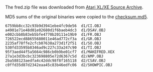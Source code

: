 The fred.zip file was downloaded from [Atari XL/XE Source Archive](http://sources.pigwa.net/).

MD5 sums of the original binaries were copied to the [checksum.md5](../checksum.md5).
```
6759bb8cc32c93b9d3941ebe4fc9de56  d1/CI.OBJ
a4901e71e48d01e02680d1f6baeb4dc3  d1/DSAV.OBJ
e002cbb8b83eb5bfe4770b20111e19b9  d1/FR.OBJ
726522ecd88655680011e46ad772cf3a  d1/GR.OBJ
2235af78ffe2cfcb07638a273d1f2f51  d1/SO.OBJ
530fd33595b8346ad9c227c33a247c90  d1/TI.OBJ
95f3aed44f5a5664c986cb0b9be01cf7  d1/MAKEFRED.XEX
27a1e3d3bcbc323698805e72d6367c5d  d2/AMP.OBJ
2ba588123aedfa4c42ddc98f8f165118  d2/CSAV.OBJ
c0ffd35d87d2342eaa45c83b46edfc06  d2/SHOWPIC.OBJ
```

